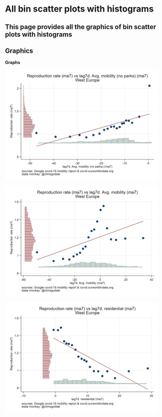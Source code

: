 All bin scatter plots with histograms
========================
<!--- To create a heading, we underline text with equal signs. -->
<!--- Text enclosed in these arrows will be ignored. -->
This page provides all the graphics of bin scatter plots with histograms
---
<!--- The three dashes above create a horizontal line. -->
## Graphics
<!--- We create a sub-heading with two pound signs. -->
<!--- We use two asterisks around each word we want to format as bold. -->
**Graphs**

![Graph1](we_bhs_ma7reproduction_rate_L7ma7avgmob_noparks.png)

![Graph2](we_bhs_ma7reproduction_rate_L7ma7avgmob.png)

![Graph3](we_bhs_ma7reproduction_rate_L7ma7residential.png)



